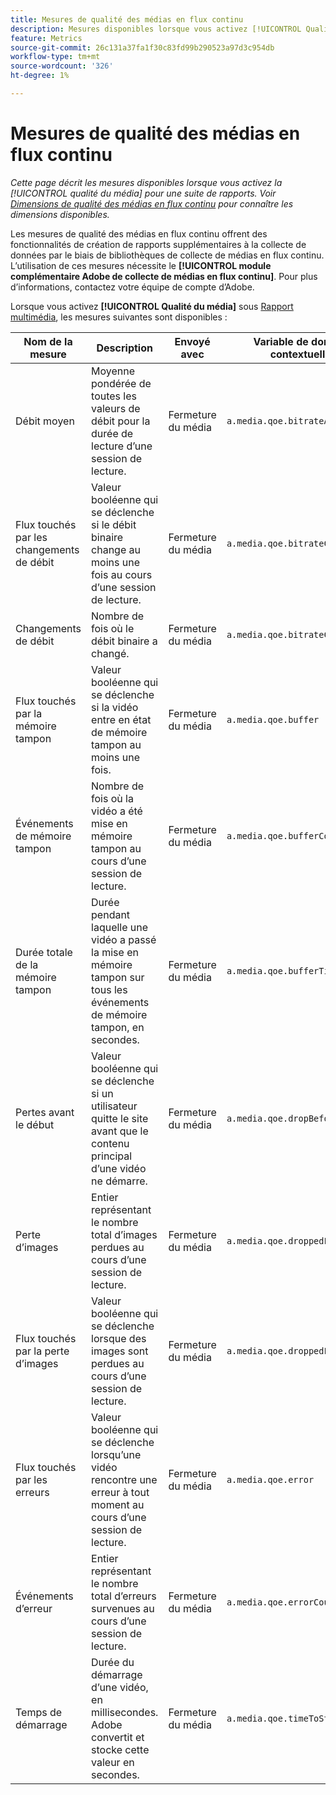```yaml
---
title: Mesures de qualité des médias en flux continu
description: Mesures disponibles lorsque vous activez [!UICONTROL Qualité multimédia] pour une suite de rapports.
feature: Metrics
source-git-commit: 26c131a37fa1f30c83fd99b290523a97d3c954db
workflow-type: tm+mt
source-wordcount: '326'
ht-degree: 1%

---
```


# Mesures de qualité des médias en flux continu

*Cette page décrit les mesures disponibles lorsque vous activez la [!UICONTROL qualité du média] pour une suite de rapports. Voir [Dimensions de qualité des médias en flux continu](../dimensions/sm-quality.md) pour connaître les dimensions disponibles.*

Les mesures de qualité des médias en flux continu offrent des fonctionnalités de création de rapports supplémentaires à la collecte de données par le biais de bibliothèques de collecte de médias en flux continu. L’utilisation de ces mesures nécessite le **[!UICONTROL module complémentaire Adobe de collecte de médias en flux continu]**. Pour plus d’informations, contactez votre équipe de compte d’Adobe.

Lorsque vous activez **[!UICONTROL Qualité du média]** sous [Rapport multimédia](/help/admin/admin/c-manage-report-suites/c-edit-report-suites/media-management.md), les mesures suivantes sont disponibles :

| Nom de la mesure | Description | Envoyé avec | Variable de données contextuelles |
| --- | --- | --- | --- |
| Débit moyen | Moyenne pondérée de toutes les valeurs de débit pour la durée de lecture d’une session de lecture. | Fermeture du média | `a.media.qoe.bitrateAverage` |
| Flux touchés par les changements de débit | Valeur booléenne qui se déclenche si le débit binaire change au moins une fois au cours d’une session de lecture. | Fermeture du média | `a.media.qoe.bitrateChange` |
| Changements de débit | Nombre de fois où le débit binaire a changé. | Fermeture du média | `a.media.qoe.bitrateChangeCount` |
| Flux touchés par la mémoire tampon | Valeur booléenne qui se déclenche si la vidéo entre en état de mémoire tampon au moins une fois. | Fermeture du média | `a.media.qoe.buffer` |
| Événements de mémoire tampon | Nombre de fois où la vidéo a été mise en mémoire tampon au cours d’une session de lecture. | Fermeture du média | `a.media.qoe.bufferCount` |
| Durée totale de la mémoire tampon | Durée pendant laquelle une vidéo a passé la mise en mémoire tampon sur tous les événements de mémoire tampon, en secondes. | Fermeture du média | `a.media.qoe.bufferTime` |
| Pertes avant le début | Valeur booléenne qui se déclenche si un utilisateur quitte le site avant que le contenu principal d’une vidéo ne démarre. | Fermeture du média | `a.media.qoe.dropBeforeStart` |
| Perte d’images | Entier représentant le nombre total d’images perdues au cours d’une session de lecture. | Fermeture du média | `a.media.qoe.droppedFrameCount` |
| Flux touchés par la perte d’images | Valeur booléenne qui se déclenche lorsque des images sont perdues au cours d’une session de lecture. | Fermeture du média | `a.media.qoe.droppedFrames` |
| Flux touchés par les erreurs | Valeur booléenne qui se déclenche lorsqu’une vidéo rencontre une erreur à tout moment au cours d’une session de lecture. | Fermeture du média | `a.media.qoe.error` |
| Événements d’erreur | Entier représentant le nombre total d’erreurs survenues au cours d’une session de lecture. | Fermeture du média | `a.media.qoe.errorCount` |
| Temps de démarrage | Durée du démarrage d’une vidéo, en millisecondes. Adobe convertit et stocke cette valeur en secondes. | Fermeture du média | `a.media.qoe.timeToStart` |
